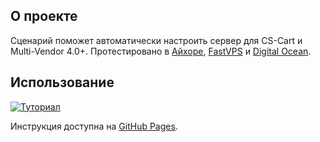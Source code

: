 ## О проекте

Сценарий поможет автоматически настроить сервер для CS-Cart и Multi-Vendor 4.0+. Протестировано в [Айхоре](http://ihor.ru/), [FastVPS](http://fastvps.ru) и [Digital Ocean](https://digitalocean.com). 

## Использование

[![Туториал](https://img.youtube.com/vi/zklKwpJbIYU/0.jpg)](https://www.youtube.com/watch?v=zklKwpJbIYU)

Инструкция доступна на [GitHub Pages](http://gongled.github.io/ansible-cscart-deployer/).
